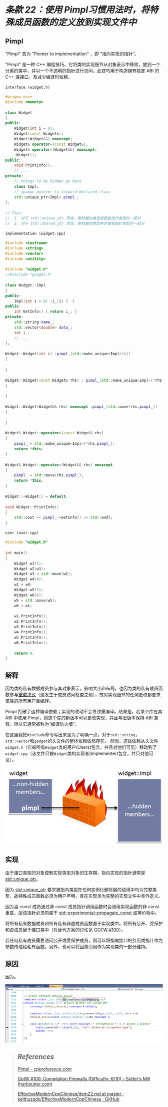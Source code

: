 # *条款 22：使用 Pimpl习惯用法时，将特殊成员函数的定义放到实现文件中*

## Pimpl

"Pimpl" 意为 "Pointer to implementation" ，即 “指向实现的指针”。

"Pimpl" 是一种 C++ 编程技巧，它将类的实现细节从对象表示中移除，放到一个分离的类中，并以一个不透明的指针进行访问。此技巧用于构造拥有稳定 ABI 的 C++ 库接口，及减少编译时依赖。



`interface (widget.h)`

```cpp
#pragma once
#include <memory>

class Widget
{
public:
	Widget(int i = 0);
	Widget(const Widget&);
	Widget(Widget&&) noexcept;
	Widget& operator=(const Widget&);
	Widget& operator=(Widget&&) noexcept;
	~Widget();
public:
	void PrintInfo();
	// ...
private:
	// things to be hidden go here
	class Impl;
	// opaque pointer to forward-declared class
	std::unique_ptr<Impl> pimpl_;
};

// Tips:
//	1. 对于 std::unique_ptr 而言，删除器的类型是智能指针类型的一部分
//	2. 对于 std::shared_ptr 而言，删除器的类型并非智能指针类型的一部分
```



`implementation (widget.cpp)`

```cpp
#include <iostream>
#include <string>
#include <vector>
#include <utility>

#include "widget.h"
//#include "gadget.h"

class Widget::Impl
{
public:
	Impl(int i = 0) :i_(i) {  }
public:
	int GetInfo() { return i_; }
private:
	std::string name_;
	std::vector<double> data_;
	int i_;
	// ...
};

Widget::Widget(int i) :pimpl_(std::make_unique<Impl>(i))
{

}

Widget::Widget(const Widget& rhs) : pimpl_(std::make_unique<Impl>(*rhs.pimpl_))
{

}

Widget::Widget(Widget&& rhs) noexcept :pimpl_(std::move(rhs.pimpl_))
{

}

Widget& Widget::operator=(const Widget& rhs)
{
	pimpl_ = std::make_unique<Impl>(*rhs.pimpl_);
	return *this;
}

Widget& Widget::operator=(Widget&& rhs) noexcept
{
	pimpl_ = std::move(rhs.pimpl_);
	return *this;
}

Widget::~Widget() = default;

void Widget::PrintInfo()
{
	std::cout << pimpl_->GetInfo() << std::endl;
}
```



`user (user.cpp)`

```cpp
#include "widget.h"

int main()
{
	Widget w1(1);
	Widget w2(w1);
	Widget w3 = std::move(w1);
	Widget w4(4);
	w1 = w4;
	Widget w5(5);
	Widget w6(6);
	w5 = std::move(w5);
	w6 = w1;

	w1.PrintInfo();
	w2.PrintInfo();
	w3.PrintInfo();
	w4.PrintInfo();
	w5.PrintInfo();
	w6.PrintInfo();

	return 0;
}
```



## 解释

因为类的私有数据成员参与其对象表示，影响大小和布局，也因为类的私有成员函数参与[重载决议](https://zh.cppreference.com/w/cpp/language/overload_resolution)（这发生于成员访问检查之前），故对实现细节的任何更改都要求该类的所有用户重编译。

Pimpl 打破了这种编译依赖；实现的改动不会导致重编译。结果是，若某个库在其 ABI 中使用 Pimpl，则这个库的新版本可以更改实现，并且与旧版本保持 ABI 兼容。所以它通常被称为“编译防火墙”。

在这里我把`#include`命令写出来是为了明确一点，对于`std::string`，`std::vector`和`gadget`的头文件的整体依赖依然存在。 然而，这些依赖从头文件`widget.h`（它被所有`Widget`类的用户(Users)包含，并且对他们可见）移动到了`widget.cpp`（该文件只被`Widget`类的实现者(Implementer)包含，并只对他可见）。

![](https://github.com/ltimaginea/Effective-Modern-Cpp/blob/main/EffectiveModernCpp/Images/Item22_pimpl/gotw.png)

## 实现

由于接口类型的对象控制实现类型对象的生存期，指向实现的指针通常是 [std::unique_ptr](https://zh.cppreference.com/w/cpp/memory/unique_ptr)。

因为 [std::unique_ptr](https://zh.cppreference.com/w/cpp/memory/unique_ptr) 要求被指向类型在任何实例化删除器的语境中均为完整类型，故特殊成员函数必须为用户声明，且在实现类为完整的实现文件中类外定义。

因为当 const 成员通过非 const 成员指针调用函数时会调用实现函数的非 const 重载，故该指针必须包装于 [std::experimental::propagate_const](https://zh.cppreference.com/w/cpp/experimental/propagate_const) 或等价物中。

将所有私有数据成员和所有私有非虚成员函数置于实现类中。将所有公开、受保护和虚成员留于接口类中（对替代方案的讨论见 [GOTW #100](http://herbsutter.com/gotw/_100/)）。

若任何私有成员需要访问公开或受保护成员，则可以将指向接口的引用或指针作为参数传递给私有函数。另外，也可以将回溯引用作为实现类的一部分维持。

## 原因

因为。

![](https://github.com/ltimaginea/Effective-Modern-Cpp/blob/main/EffectiveModernCpp/Images/Item22_pimpl/deleter.png)



> ## *References*
>
> [PImpl - cppreference.com](https://en.cppreference.com/w/cpp/language/pimpl)
>
> [GotW #100: Compilation Firewalls (Difficulty: 6/10) – Sutter’s Mill (herbsutter.com)](https://herbsutter.com/gotw/_100/)
>
> [EffectiveModernCppChinese/item22.md at master · kelthuzadx/EffectiveModernCppChinese · GitHub](https://github.com/kelthuzadx/EffectiveModernCppChinese/blob/master/4.SmartPointers/item22.md)
>
> 

